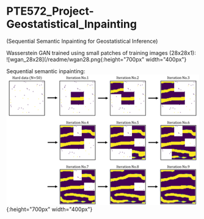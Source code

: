 # PTE572_Project-Geostatistical_Inpainting
(Sequential Semantic Inpainting for Geostatistical Inference)

Wasserstein GAN trained using small patches of training images (28x28x1):
![wgan_28x28](/readme/wgan28.png{:height="700px" width="400px"}

Sequential semantic inpainting:
![sequential inpainting](/readme/SI_result.png ){:height="700px" width="400px"}
